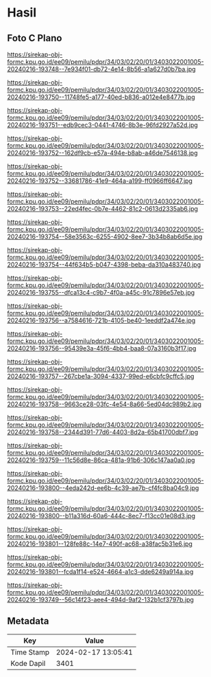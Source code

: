# Hasil

## Foto C Plano

https://sirekap-obj-formc.kpu.go.id/ee09/pemilu/pdpr/34/03/02/20/01/3403022001005-20240216-193748--7e934f01-db72-4e14-8b56-a1a627d0b7ba.jpg

https://sirekap-obj-formc.kpu.go.id/ee09/pemilu/pdpr/34/03/02/20/01/3403022001005-20240216-193750--11748fe5-a177-40ed-b836-a012e4e8477b.jpg

https://sirekap-obj-formc.kpu.go.id/ee09/pemilu/pdpr/34/03/02/20/01/3403022001005-20240216-193751--edb9cec3-0441-4746-8b3e-96fd2927a52d.jpg

https://sirekap-obj-formc.kpu.go.id/ee09/pemilu/pdpr/34/03/02/20/01/3403022001005-20240216-193752--162df9cb-e57a-494e-b8ab-a46de7546138.jpg

https://sirekap-obj-formc.kpu.go.id/ee09/pemilu/pdpr/34/03/02/20/01/3403022001005-20240216-193752--33681786-41e9-464a-a199-ff0966ff6647.jpg

https://sirekap-obj-formc.kpu.go.id/ee09/pemilu/pdpr/34/03/02/20/01/3403022001005-20240216-193753--22ed4fec-0b7e-4462-81c2-0613d2335ab6.jpg

https://sirekap-obj-formc.kpu.go.id/ee09/pemilu/pdpr/34/03/02/20/01/3403022001005-20240216-193754--58e3563c-6255-4902-8ee7-3b34b8ab6d5e.jpg

https://sirekap-obj-formc.kpu.go.id/ee09/pemilu/pdpr/34/03/02/20/01/3403022001005-20240216-193754--44f634b5-b047-4398-beba-da310a483740.jpg

https://sirekap-obj-formc.kpu.go.id/ee09/pemilu/pdpr/34/03/02/20/01/3403022001005-20240216-193755--dfca13c4-c9b7-4f0a-a45c-91c7896e57eb.jpg

https://sirekap-obj-formc.kpu.go.id/ee09/pemilu/pdpr/34/03/02/20/01/3403022001005-20240216-193756--a7584616-721b-4105-be40-1eeddf2a474e.jpg

https://sirekap-obj-formc.kpu.go.id/ee09/pemilu/pdpr/34/03/02/20/01/3403022001005-20240216-193756--95439e3a-45f6-4bb4-baa8-07a3160b3f17.jpg

https://sirekap-obj-formc.kpu.go.id/ee09/pemilu/pdpr/34/03/02/20/01/3403022001005-20240216-193757--267cbe1a-3094-4337-99ed-e6cbfc9cffc5.jpg

https://sirekap-obj-formc.kpu.go.id/ee09/pemilu/pdpr/34/03/02/20/01/3403022001005-20240216-193758--9663ce28-03fc-4e54-8a66-5ed04dc989b2.jpg

https://sirekap-obj-formc.kpu.go.id/ee09/pemilu/pdpr/34/03/02/20/01/3403022001005-20240216-193758--2344d391-77d6-4403-8d2a-65b41700dbf7.jpg

https://sirekap-obj-formc.kpu.go.id/ee09/pemilu/pdpr/34/03/02/20/01/3403022001005-20240216-193759--11c56d8e-86ca-481a-91b6-306c147aa0a0.jpg

https://sirekap-obj-formc.kpu.go.id/ee09/pemilu/pdpr/34/03/02/20/01/3403022001005-20240216-193800--4eda242d-ee6b-4c39-ae7b-cf4fc8ba04c9.jpg

https://sirekap-obj-formc.kpu.go.id/ee09/pemilu/pdpr/34/03/02/20/01/3403022001005-20240216-193800--b11a316d-60a6-444c-8ec7-f13cc01e08d3.jpg

https://sirekap-obj-formc.kpu.go.id/ee09/pemilu/pdpr/34/03/02/20/01/3403022001005-20240216-193801--128fe88c-14e7-490f-ac68-a38fac5b31e6.jpg

https://sirekap-obj-formc.kpu.go.id/ee09/pemilu/pdpr/34/03/02/20/01/3403022001005-20240216-193801--fcda1f14-e524-4664-a1c3-dde6249a914a.jpg

https://sirekap-obj-formc.kpu.go.id/ee09/pemilu/pdpr/34/03/02/20/01/3403022001005-20240216-193749--56c14f23-aee4-494d-9af2-132b1cf3797b.jpg


## Metadata

| Key        | Value               |
| ---------- | ------------------- |
| Time Stamp | 2024-02-17 13:05:41 |
| Kode Dapil | 3401                |



